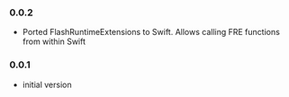 ### 0.0.2  
- Ported FlashRuntimeExtensions to Swift. Allows calling FRE functions from within Swift

### 0.0.1  
- initial version
